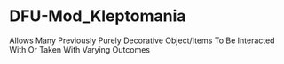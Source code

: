 # DFU-Mod_Kleptomania
 Allows Many Previously Purely Decorative Object/Items To Be Interacted With Or Taken With Varying Outcomes
